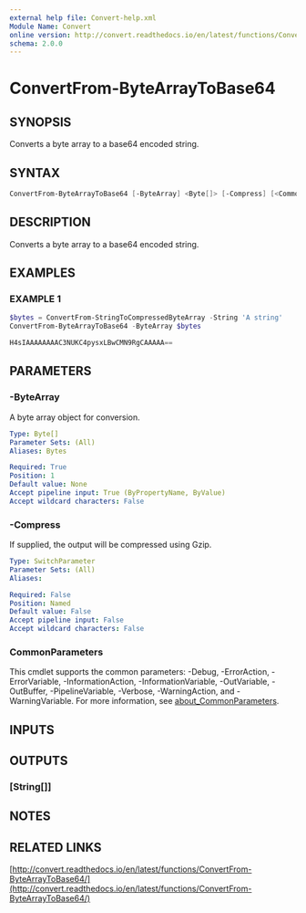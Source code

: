 ```yaml
---
external help file: Convert-help.xml
Module Name: Convert
online version: http://convert.readthedocs.io/en/latest/functions/ConvertFrom-ByteArrayToBase64/
schema: 2.0.0
---
```


# ConvertFrom-ByteArrayToBase64

## SYNOPSIS

Converts a byte array to a base64 encoded string.

## SYNTAX

```powershell
ConvertFrom-ByteArrayToBase64 [-ByteArray] <Byte[]> [-Compress] [<CommonParameters>]
```

## DESCRIPTION

Converts a byte array to a base64 encoded string.

## EXAMPLES

### EXAMPLE 1

```powershell
$bytes = ConvertFrom-StringToCompressedByteArray -String 'A string'
ConvertFrom-ByteArrayToBase64 -ByteArray $bytes

H4sIAAAAAAAAC3NUKC4pysxLBwCMN9RgCAAAAA==
```

## PARAMETERS

### -ByteArray

A byte array object for conversion.

```yaml
Type: Byte[]
Parameter Sets: (All)
Aliases: Bytes

Required: True
Position: 1
Default value: None
Accept pipeline input: True (ByPropertyName, ByValue)
Accept wildcard characters: False
```

### -Compress

If supplied, the output will be compressed using Gzip.

```yaml
Type: SwitchParameter
Parameter Sets: (All)
Aliases:

Required: False
Position: Named
Default value: False
Accept pipeline input: False
Accept wildcard characters: False
```

### CommonParameters

This cmdlet supports the common parameters: -Debug, -ErrorAction, -ErrorVariable, -InformationAction, -InformationVariable, -OutVariable, -OutBuffer, -PipelineVariable, -Verbose, -WarningAction, and -WarningVariable. For more information, see [about_CommonParameters](http://go.microsoft.com/fwlink/?LinkID=113216).

## INPUTS

## OUTPUTS

### [String[]]

## NOTES

## RELATED LINKS

[http://convert.readthedocs.io/en/latest/functions/ConvertFrom-ByteArrayToBase64/](http://convert.readthedocs.io/en/latest/functions/ConvertFrom-ByteArrayToBase64/)

